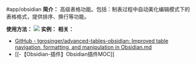 #app/obsidian 
**简介：**
高级表格功能。包括：制表过程中自动美化编辑模式下的表格格式，提供排序、换行等功能。

**使用方法：**
![](https://raw.githubusercontent.com/tgrosinger/advanced-tables-obsidian/main/resources/screenshots/formulas-demo.gif)
**实例：**
**相关：**
* [GitHub - tgrosinger/advanced-tables-obsidian: Improved table navigation, formatting, and manipulation in Obsidian.md](https://github.com/tgrosinger/advanced-tables-obsidian)
* [[-【Obsidian-插件】Obsidian插件MOC]]